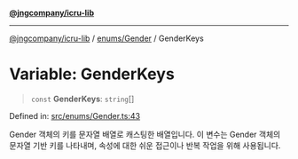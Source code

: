 [**@jngcompany/icru-lib**](../../../README.md)

***

[@jngcompany/icru-lib](../../../README.md) / [enums/Gender](../README.md) / GenderKeys

# Variable: GenderKeys

> `const` **GenderKeys**: `string`[]

Defined in: [src/enums/Gender.ts:43](https://github.com/jngcompany/icru-lib/blob/d3a4d9c24074b22f396121b6f6d7c5106c66ae75/src/enums/Gender.ts#L43)

Gender 객체의 키를 문자열 배열로 캐스팅한 배열입니다.
이 변수는 Gender 객체의 문자열 기반 키를 나타내며,
속성에 대한 쉬운 접근이나 반복 작업을 위해 사용됩니다.
